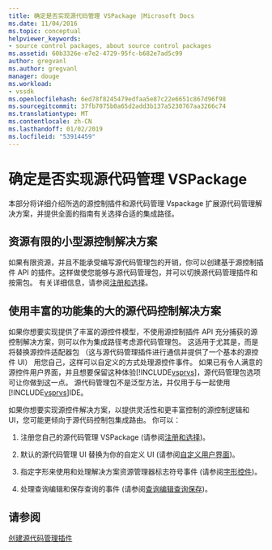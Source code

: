 ```yaml
---
title: 确定是否实现源代码管理 VSPackage |Microsoft Docs
ms.date: 11/04/2016
ms.topic: conceptual
helpviewer_keywords:
- source control packages, about source control packages
ms.assetid: 60b3326e-e7e2-4729-95fc-b682e7ad5c99
author: gregvanl
ms.author: gregvanl
manager: douge
ms.workload:
- vssdk
ms.openlocfilehash: 6ed78f8245479edfaa5e87c22e6651c867d96f98
ms.sourcegitcommit: 37fb7075b0a65d2add3b137a5230767aa3266c74
ms.translationtype: MT
ms.contentlocale: zh-CN
ms.lasthandoff: 01/02/2019
ms.locfileid: "53914459"
---
```

# <a name="determine-whether-to-implement-a-source-control-vspackage"></a>确定是否实现源代码管理 VSPackage
本部分将详细介绍所选的源控制插件和源代码管理 Vspackage 扩展源代码管理解决方案，并提供全面的指南有关选择合适的集成路径。  
  
## <a name="small-source-control-solution-with-limited-resources"></a>资源有限的小型源控制解决方案  
 如果有限资源，并且不能承受编写源代码管理包的开销，你可以创建基于源控制插件 API 的插件。这样做使您能够与源代码管理包，并可以切换源代码管理插件和按需包。 有关详细信息，请参阅[注册和选择](../../extensibility/internals/registration-and-selection-source-control-vspackage.md)。  
  
## <a name="large-source-control-solution-with-a-rich-feature-set"></a>使用丰富的功能集的大的源代码控制解决方案  
 如果你想要实现提供了丰富的源控件模型，不使用源控制插件 API 充分捕获的源控制解决方案，则可以作为集成路径考虑源代码管理包。 这适用于尤其是，而是将替换源控件适配器包 （这与源代码管理插件进行通信并提供了一个基本的源控件 UI） 用您自己，这样可以自定义的方式处理源控件事件。 如果已有令人满意的源控件用户界面，并且想要保留这种体验[!INCLUDE[vsprvs](../../code-quality/includes/vsprvs_md.md)]，源代码管理包选项可让你做到这一点。 源代码管理包不是泛型方法，并仅用于与一起使用[!INCLUDE[vsprvs](../../code-quality/includes/vsprvs_md.md)]IDE。  
  
 如果你想要实现源控件解决方案，以提供灵活性和更丰富控制的源控制逻辑和 UI，您可能更倾向于源代码控制包集成路由。 你可以：  
  
1.  注册您自己的源代码管理 VSPackage (请参阅[注册和选择](../../extensibility/internals/registration-and-selection-source-control-vspackage.md))。  
  
2.  默认的源代码管理 UI 替换为你的自定义 UI (请参阅[自定义用户界面](../../extensibility/internals/custom-user-interface-source-control-vspackage.md))。  
  
3.  指定字形来使用和处理解决方案资源管理器标志符号事件 (请参阅[字形控件](../../extensibility/internals/glyph-control-source-control-vspackage.md))。  
  
4.  处理查询编辑和保存查询的事件 (请参阅[查询编辑查询保存](../../extensibility/internals/query-edit-query-save-source-control-vspackage.md))。  
  
## <a name="see-also"></a>请参阅  
 [创建源代码管理插件](../../extensibility/internals/creating-a-source-control-plug-in.md)